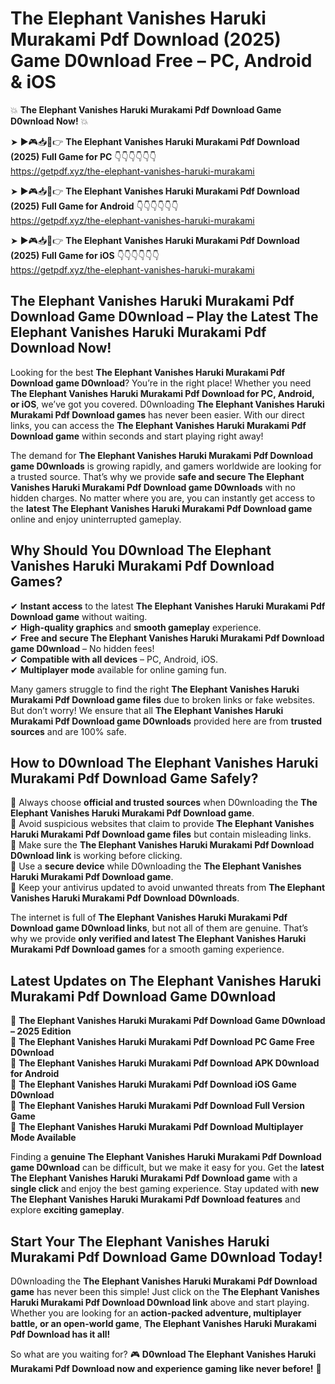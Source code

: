 # The Elephant Vanishes Haruki Murakami Pdf Download (2025) Game D0wnload Free – PC, Android & iOS

💥 **The Elephant Vanishes Haruki Murakami Pdf Download Game D0wnload Now!** 💥  

➤ ►🎮📥📱👉 **The Elephant Vanishes Haruki Murakami Pdf Download (2025) Full Game for PC** 👇👇👇👇👇👇  
https://getpdf.xyz/the-elephant-vanishes-haruki-murakami  

➤ ►🎮📥📱👉 **The Elephant Vanishes Haruki Murakami Pdf Download (2025) Full Game for Android** 👇👇👇👇👇👇  
https://getpdf.xyz/the-elephant-vanishes-haruki-murakami  

➤ ►🎮📥📱👉 **The Elephant Vanishes Haruki Murakami Pdf Download (2025) Full Game for iOS** 👇👇👇👇👇👇  
https://getpdf.xyz/the-elephant-vanishes-haruki-murakami  

## The Elephant Vanishes Haruki Murakami Pdf Download Game D0wnload – Play the Latest The Elephant Vanishes Haruki Murakami Pdf Download Now!

Looking for the best **The Elephant Vanishes Haruki Murakami Pdf Download game D0wnload**? You’re in the right place! Whether you need **The Elephant Vanishes Haruki Murakami Pdf Download for PC, Android, or iOS**, we’ve got you covered. D0wnloading **The Elephant Vanishes Haruki Murakami Pdf Download games** has never been easier. With our direct links, you can access the **The Elephant Vanishes Haruki Murakami Pdf Download game** within seconds and start playing right away!  

The demand for **The Elephant Vanishes Haruki Murakami Pdf Download game D0wnloads** is growing rapidly, and gamers worldwide are looking for a trusted source. That’s why we provide **safe and secure The Elephant Vanishes Haruki Murakami Pdf Download game D0wnloads** with no hidden charges. No matter where you are, you can instantly get access to the **latest The Elephant Vanishes Haruki Murakami Pdf Download game** online and enjoy uninterrupted gameplay.  

## **Why Should You D0wnload The Elephant Vanishes Haruki Murakami Pdf Download Games?**  

✔ **Instant access** to the latest **The Elephant Vanishes Haruki Murakami Pdf Download game** without waiting.  
✔ **High-quality graphics** and **smooth gameplay** experience.  
✔ **Free and secure The Elephant Vanishes Haruki Murakami Pdf Download game D0wnload** – No hidden fees!  
✔ **Compatible with all devices** – PC, Android, iOS.  
✔ **Multiplayer mode** available for online gaming fun.  

Many gamers struggle to find the right **The Elephant Vanishes Haruki Murakami Pdf Download game files** due to broken links or fake websites. But don’t worry! We ensure that all **The Elephant Vanishes Haruki Murakami Pdf Download game D0wnloads** provided here are from **trusted sources** and are 100% safe.  

## **How to D0wnload The Elephant Vanishes Haruki Murakami Pdf Download Game Safely?**  

📌 Always choose **official and trusted sources** when D0wnloading the **The Elephant Vanishes Haruki Murakami Pdf Download game**.  
📌 Avoid suspicious websites that claim to provide **The Elephant Vanishes Haruki Murakami Pdf Download game files** but contain misleading links.  
📌 Make sure the **The Elephant Vanishes Haruki Murakami Pdf Download D0wnload link** is working before clicking.  
📌 Use a **secure device** while D0wnloading the **The Elephant Vanishes Haruki Murakami Pdf Download game**.  
📌 Keep your antivirus updated to avoid unwanted threats from **The Elephant Vanishes Haruki Murakami Pdf Download D0wnloads**.  

The internet is full of **The Elephant Vanishes Haruki Murakami Pdf Download game D0wnload links**, but not all of them are genuine. That’s why we provide **only verified and latest The Elephant Vanishes Haruki Murakami Pdf Download games** for a smooth gaming experience.  

## **Latest Updates on The Elephant Vanishes Haruki Murakami Pdf Download Game D0wnload**  

🔹 **The Elephant Vanishes Haruki Murakami Pdf Download Game D0wnload – 2025 Edition**  
🔹 **The Elephant Vanishes Haruki Murakami Pdf Download PC Game Free D0wnload**  
🔹 **The Elephant Vanishes Haruki Murakami Pdf Download APK D0wnload for Android**  
🔹 **The Elephant Vanishes Haruki Murakami Pdf Download iOS Game D0wnload**  
🔹 **The Elephant Vanishes Haruki Murakami Pdf Download Full Version Game**  
🔹 **The Elephant Vanishes Haruki Murakami Pdf Download Multiplayer Mode Available**  

Finding a **genuine The Elephant Vanishes Haruki Murakami Pdf Download game D0wnload** can be difficult, but we make it easy for you. Get the **latest The Elephant Vanishes Haruki Murakami Pdf Download game** with a **single click** and enjoy the best gaming experience. Stay updated with **new The Elephant Vanishes Haruki Murakami Pdf Download features** and explore **exciting gameplay**.  

## **Start Your The Elephant Vanishes Haruki Murakami Pdf Download Game D0wnload Today!**  

D0wnloading the **The Elephant Vanishes Haruki Murakami Pdf Download game** has never been this simple! Just click on the **The Elephant Vanishes Haruki Murakami Pdf Download D0wnload link** above and start playing. Whether you are looking for an **action-packed adventure, multiplayer battle, or an open-world game**, **The Elephant Vanishes Haruki Murakami Pdf Download has it all!**  

So what are you waiting for? 🎮 **D0wnload The Elephant Vanishes Haruki Murakami Pdf Download now and experience gaming like never before!** 🚀  